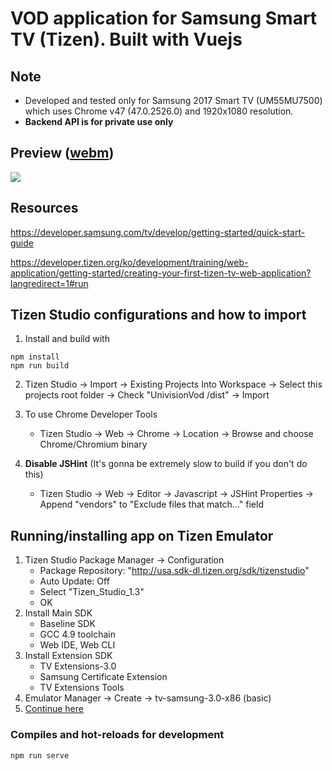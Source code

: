 # VOD application for Samsung Smart TV (Tizen). Built with Vuejs

## Note
* Developed and tested only for Samsung 2017 Smart TV (UM55MU7500) which uses Chrome v47 (47.0.2526.0) and 1920x1080 resolution.
* **Backend API is for private use only**

## Preview ([webm](https://gfycat.com/generalsimilarboubou))
[![](https://i.imgur.com/9W2sFig.jpg)](https://gfycat.com/generalsimilarboubou)

## Resources
<https://developer.samsung.com/tv/develop/getting-started/quick-start-guide>

<https://developer.tizen.org/ko/development/training/web-application/getting-started/creating-your-first-tizen-tv-web-application?langredirect=1#run>

## Tizen Studio configurations and how to import
1. Install and build with  
```
npm install
npm run build
```
2. Tizen Studio -> Import -> Existing Projects Into Workspace -> Select this projects root folder -> Check "UnivisionVod /dist" -> Import
3. To use Chrome Developer Tools

   * Tizen Studio -> Web -> Chrome -> Location -> Browse and choose Chrome/Chromium binary
4. **Disable JSHint** (It's gonna be extremely slow to build if you don't do this)

   * Tizen Studio -> Web -> Editor -> Javascript -> JSHint Properties -> Append "vendors" to "Exclude files that match..." field

## Running/installing app on Tizen Emulator
1. Tizen Studio Package Manager -> Configuration
   * Package Repository: "http://usa.sdk-dl.tizen.org/sdk/tizenstudio"
   * Auto Update: Off
   * Select "Tizen_Studio_1.3"
   * OK
2. Install Main SDK
   * Baseline SDK
   * GCC 4.9 toolchain
   * Web IDE, Web CLI
3. Install Extension SDK
   * TV Extensions-3.0
   * Samsung Certificate Extension
   * TV Extensions Tools
4. Emulator Manager -> Create -> tv-samsung-3.0-x86 (basic)
5. [Continue here](https://developer.tizen.org/ko/development/training/web-application/getting-started/creating-your-first-tizen-tv-web-application?langredirect=1#run)

### Compiles and hot-reloads for development
```
npm run serve
```
